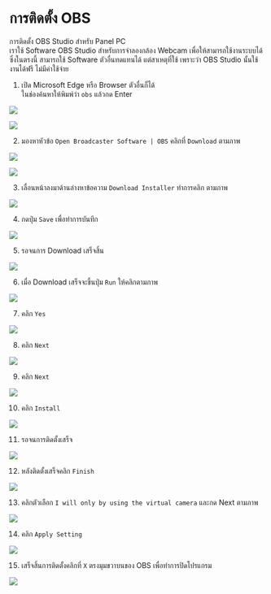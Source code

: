 # การติดตั้ง OBS  
การติดตั้ง OBS Studio สำหรับ Panel PC  
เราใช้ Software OBS Studio สำหรับการจำลองกล้อง Webcam เพื่อให้สามารถใช้งานระบบได้ ซึ่งในตรงนี้ สามารถใช้ Software ตัวอื่นทดแทนได้ แต่สาเหตุที่ใช้ เพราะว่า OBS Studio นั้นใช้งานได้ฟรี ไม่มีค่าใช้จ่าย  

1. เปิด Microsoft Edge หรือ Browser ตัวอื่นก็ได้  
  ในช่องค้นหาให้พิมพ์ว่า `obs` แล้วกด Enter  

  ![](image/0.png)  

  ![](image/1.png)  

2. มองหาหัวข้อ `Open Broadcaster Software | OBS` คลิกที่ `Download` ตามภาพ  

  ![](image/2.png)  

  ![](image/3.png)  

3. เลื่อนหน้าลงมาด้านล่างหาข้อความ `Download Installer` ทำการคลิก ตามภาพ  

  ![](image/4.png)  

4. กดปุ่ม `Save` เพื่อทำการบันทึก  

  ![](image/5.png)  

5. รอจนการ Download เสร็จสิ้น  

  ![](image/6.png)  

6. เมื่อ Download เสร็จจะขึ้นปุ่ม `Run` ให้คลิกตามภาพ  

  ![](image/7.png)  

7. คลิก `Yes`

  ![](image/8.png)  

8. คลิก `Next`  

  ![](image/9.png)  

9. คลิก `Next`  

  ![](image/10.png)  

10. คลิก `Install`  

  ![](image/11.png)  

11. รอจนการติดตั้งเสร็จ  

  ![](image/12.gif)  

12. หลังติดตั้งเสร็จคลิก `Finish`  

  ![](image/13.png)  

13. คลิกตัวเลือก `I will only by using the virtual camera` และกด Next   ตามภาพ  

  ![](image/14.png)  

14. คลิก `Apply Setting`  

  ![](image/15.png)  

15. เสร็จสิ้นการติดตั้งคลิกที่ `X` ตรงมุมขวาบนของ OBS เพื่อทำการปิดโปรแกรม  

  ![](image/16.png)  
